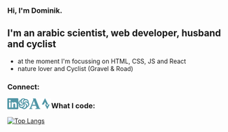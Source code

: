 ### Hi, I'm Dominik.

## I'm an arabic scientist, web developer, husband and cyclist
- at the moment I'm focussing on HTML, CSS, JS and React
- nature lover and Cyclist (Gravel & Road)

### Connect:
<a href="https://www.linkedin.com/in/dominikoesterle/" target="_blank" alt="linkedin-account"> <img align="left" alt="linkedin-account" width="25px" src="./icons/linkedin.svg"/> </a>

<a href="https://www.codewars.com/users/Dmnk28" target="_blank"><img align="left" alt="codewars-account" width="25px" src="./icons/codewars.svg"/></a>

<a href="https://uni-jena.academia.edu/DominikOesterle" target="_blank"><img align="left" alt="academia-account" width="25px" src="./icons/academia.svg"/></a>

<a href="https://www.strava.com/athletes/31359572" target="_blank"><img align="left" alt="strava-account" width="25px" src="./icons/strava.svg"/></a>

### What I code:
[![Top Langs](https://github-readme-stats.vercel.app/api/top-langs/?username=dmnk28&layout=compact)](https://github.com/anuraghazra/github-readme-stats)

